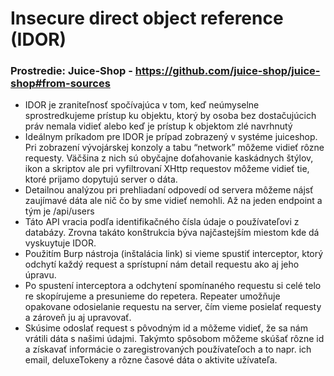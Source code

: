 # Insecure direct object reference (IDOR)

### Prostredie: Juice-Shop - https://github.com/juice-shop/juice-shop#from-sources

- IDOR je zraniteľnosť spočívajúca v tom, keď neúmyselne sprostredkujeme prístup ku objektu, ktorý by osoba bez dostačujúcich práv nemala vidieť alebo keď je prístup k objektom zlé navrhnutý
- Ideálnym príkadom pre IDOR je prípad zobrazený v systéme juiceshop. Pri zobrazení vývojárskej konzoly a tabu “network” môžeme vidieť rôzne requesty. Väčšina z nich sú obyčajne doťahovanie kaskádnych štýlov, ikon a skriptov ale pri vyfiltrovaní XHttp requestov môžeme vidieť tie, ktoré prijamo dopytujú server o dáta.
- Detailnou analýzou pri prehliadaní odpovedí od servera môžeme nájsť zaujímavé dáta ale nič čo by sme vidieť nemohli. Až na jeden endpoint a tým je /api/users
- Táto API vracia podľa identifikačného čísla údaje o používateľovi z databázy. Zrovna takáto konštrukcia býva najčastejším miestom kde dá vyskuytuje IDOR.
- Použitím Burp nástroja (inštalácia link) si vieme spustiť interceptor, ktorý odchytí každý request a sprístupní nám detail requestu ako aj jeho úpravu.
- Po spustení interceptora a odchytení spomínaného requestu si celé telo re skopírujeme a presunieme do repetera. Repeater umožňuje opakovane odosielanie requestu na server, čím vieme posielať requesty a zároveň ju aj upravovať.
- Skúsime odoslať request s pôvodným id a môžeme vidieť, že sa nám vrátili dáta s našimi údajmi. Takýmto spôsobom môžeme skúšať rôzne id a získavať informácie o zaregistrovaných používateľoch a to napr. ich email, deluxeTokeny a rôzne časové dáta o aktivite užívateľa. 
